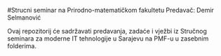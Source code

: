 #Strucni seminar na Prirodno-matematičkom fakultetu
Predavač: Demir Selmanović

Ovaj repozitorij će sadržavati predavanja, zadaće i vježbi iz Stručnog seminara za moderne IT tehnologije u Sarajevu na PMF-u u zasebnim folderima. 

